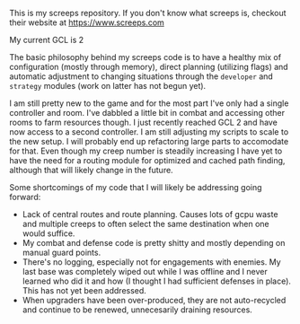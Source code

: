 This is my screeps repository. If you don't know what screeps is, checkout their
website at https://www.screeps.com

My current GCL is 2

The basic philosophy behind my screeps code is to have a healthy mix of
configuration (mostly through memory), direct planning (utilizing flags) and 
automatic adjustment to changing situations through the `developer` and 
`strategy` modules (work on latter has not begun yet).  

I am still pretty new to the game and for the most part I've only had a single
controller and room. I've dabbled a little bit in combat and accessing other
rooms to farm resources though. I just recently reached GCL 2 and have now
access to a second controller. I am still adjusting my scripts to scale to the
new setup. I will probably end up refactoring large parts to accomodate for that.
Even though my creep number is steadily increasing I have yet to have the need
for a routing module for optimized and cached path finding, although that will 
likely change in the future.

Some shortcomings of my code that I will likely be addressing going forward:

- Lack of central routes and route planning. Causes lots of gcpu waste and
  multiple creeps to often select the same destination when one would suffice.
- My combat and defense code is pretty shitty and mostly depending on manual
  guard points.
- There's no logging, especially not for engagements with enemies. My last base
  was completely wiped out while I was offline and I never learned who did it
and how (I thought I had sufficient defenses in place). This has not yet been
addressed.
- When upgraders have been over-produced, they are not auto-recycled and
  continue to be renewed, unnecesarily draining resources. 
